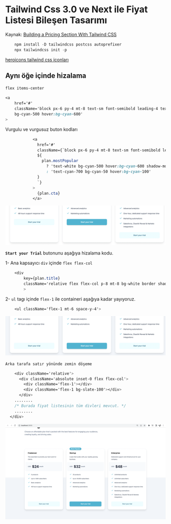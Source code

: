 # Tailwind Css 3.0 ve Next ile Fiyat Listesi Bileşen Tasarımı

Kaynak: [Building a Pricing Section With Tailwind CSS](https://www.youtube.com/watch?v=WMGFQwewVa4)

```js script
    npm install -D tailwindcss postcss autoprefixer
    npx tailwindcss init -p
```

[heroicons tailwind css iconları](https://heroicons.com/)

## Aynı öğe içinde hizalama

```css
flex items-center 
```

<!-- Buton kodu -->
```css
<a
    href='#'
    className='block px-6 py-4 mt-8 text-sm font-semibold leading-4 text-center text-white rounded-lg shadow-md 
    bg-cyan-500 hover:bg-cyan-600'
>
```

Vurgulu ve vurgusuz buton kodları

```css
            <a
              href='#'
              className={`block px-6 py-4 mt-8 text-sm font-semibold leading-4 text-center rounded-lg   
              ${
                plan.mostPopular
                  ? 'text-white bg-cyan-500 hover:bg-cyan-600 shadow-md'
                  : 'text-cyan-700 bg-cyan-50 hover:bg-cyan-100'
              }
              `}
            >
              {plan.cta}
            </a>
```

![Buton resmi](2022-05-29-13-22-18.png)

**`Start your Trial`** butonunu aşağıya hizalama kodu.

1- Ana kapsayıcı `div` içinde `flex flex-col`

```css
    <div
        key={plan.title}
        className='relative flex flex-col p-8 mt-8 bg-white border shadow-lg border-slate-200 rounded-2xl'
        >

```

2- `ul` tagı içinde `flex-1` ile containeri aşağıya kadar yayıyoruz.

```css
    <ul className='flex-1 mt-6 space-y-4'>
```

![Hizalama Resmi](2022-05-29-15-02-51.png)

`Arka tarafa satır yönünde zemin döşeme`

```css
    <div className='relative'>
      <div className='absolute inset-0 flex flex-col'>
        <div className='flex-1'></div>
        <div className='flex-1 bg-slate-100'></div>
      </div>
    ........ 
    /* Burada fiyat listesinin tüm divleri mevcut. */
    ........
  </div>
```

![Zemin döşeme](2022-05-29-15-03-33.png)
